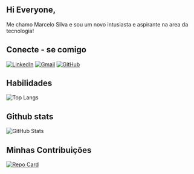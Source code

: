 ## Hi Everyone,
Me chamo Marcelo Silva e sou um novo intusiasta e aspirante na area da tecnologia!

## Conecte - se comigo
[![LinkedIn](https://img.shields.io/badge/LinkedIn-0077B5?style=for-the-badge&logo=linkedin&logoColor=white)](https://www.linkedin.com/in/marcelo-silva-99414a222/)
[![Gmail](https://img.shields.io/badge/Gmail-333333?style=for-the-badge&logo=gmail&logoColor=red)](mailto:marceloyan231@gmail.com)
[![GitHub](https://img.shields.io/badge/GitHub-100000?style=for-the-badge&logo=github&logoColor=white)](https://github.com/marcelosilva03)

## Habilidades
![Top Langs](https://github-readme-stats-git-masterrstaa-rickstaa.vercel.app/api/top-langs/?username=marcelosilva03&bg_color=000&border_color=30A3DC&title_color=E94D5F&text_color=FFF)

## Github stats
![GitHub Stats](https://github-readme-stats.vercel.app/api?username=marcelosilva03&theme=transparent&bg_color=000&border_color=30A3DC&show_icons=true&icon_color=30A3DC&title_color=E94D5F&text_color=FFF&hide_title=true&hiede_stars=true)

## Minhas Contribuições
[![Repo Card](https://github-readme-stats.vercel.app/api/pin/?username=marcelosilva03&repo=python.powerup&bg_color=000&border_color=30A3DC&show_icons=true&icon_color=30A3DC&title_color=E94D5F&text_color=FFF)](https://github.com/marcelosilva03/ProjetoMusical)
